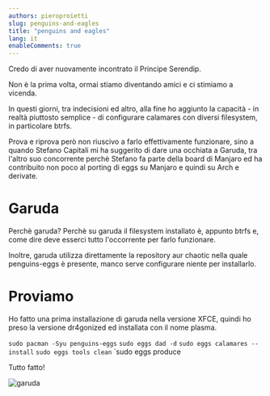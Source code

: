 ```yaml
---
authors: pieroproietti
slug: penguins-and-eagles
title: "penguins and eagles"
lang: it
enableComments: true
---
```


Credo di aver nuovamente incontrato il Principe Serendip.

Non è la prima volta, ormai stiamo diventando amici e ci stimiamo a vicenda.

In questi giorni, tra indecisioni ed altro, alla fine ho aggiunto la capacità - in realtà piuttosto semplice - di configurare calamares con diversi filesystem, in particolare btrfs.

Prova e riprova però non riuscivo a farlo effettivamente funzionare, sino a quando Stefano Capitali mi ha suggerito di dare una occhiata a Garuda, tra l'altro suo concorrente perchè Stefano fa parte della board di Manjaro ed ha contribuito non poco al porting di eggs su Manjaro e quindi su Arch e derivate.

# Garuda
Perchè garuda? Perchè su garuda il filesystem installato è, appunto btrfs e, come dire deve esserci tutto l'occorrente per farlo funzionare.

Inoltre, garuda utilizza direttamente la repository aur chaotic nella quale penguins-eggs è presente, manco serve configurare niente per installarlo.

# Proviamo
Ho fatto una prima installazione di garuda nella versione XFCE, quindi ho preso la versione dr4gonized ed installata con il nome plasma.

`sudo pacman -Syu penguins-eggs`
`sudo eggs dad -d`
`sudo eggs calamares --install`
`sudo eggs tools clean`
`sudo eggs produce

Tutto fatto!

![garuda](/images/garuda-plasma.png)
